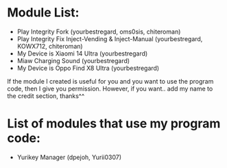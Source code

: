 # Module List:
- Play Integrity Fork (yourbestregard, oms0sis, chiteroman)
- Play Integrity Fix Inject-Vending & Inject-Manual (yourbestregard, KOWX712, chiteroman)
- My Device is Xiaomi 14 Ultra (yourbestregard)
- Miaw Charging Sound (yourbestregard)
- My Device is Oppo Find X8 Ultra (yourbestregard)

If the module I created is useful for you and you want to use the program code, then I give you permission. However, if you want.. add my name to the credit section, thanks^^

# List of modules that use my program code:
- Yurikey Manager (dpejoh, Yurii0307)
